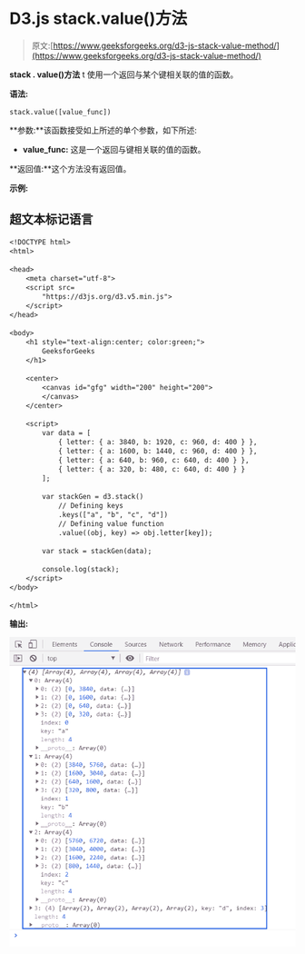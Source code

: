 # D3.js stack.value()方法

> 原文:[https://www.geeksforgeeks.org/d3-js-stack-value-method/](https://www.geeksforgeeks.org/d3-js-stack-value-method/)

**stack . value()方法** t 使用一个返回与某个键相关联的值的函数。

**语法:**

```
stack.value([value_func])

```

**参数:**该函数接受如上所述的单个参数，如下所述:

*   **value_func:** 这是一个返回与键相关联的值的函数。

**返回值:**这个方法没有返回值。

**示例:**

## 超文本标记语言

```
<!DOCTYPE html>
<html>

<head>
    <meta charset="utf-8">
    <script src=
        "https://d3js.org/d3.v5.min.js">
    </script>
</head>

<body>
    <h1 style="text-align:center; color:green;">
        GeeksforGeeks
    </h1>

    <center>
        <canvas id="gfg" width="200" height="200">
        </canvas>
    </center>

    <script>
        var data = [
            { letter: { a: 3840, b: 1920, c: 960, d: 400 } },
            { letter: { a: 1600, b: 1440, c: 960, d: 400 } },
            { letter: { a: 640, b: 960, c: 640, d: 400 } },
            { letter: { a: 320, b: 480, c: 640, d: 400 } }
        ];

        var stackGen = d3.stack()
            // Defining keys
            .keys(["a", "b", "c", "d"])
            // Defining value function
            .value((obj, key) => obj.letter[key]);

        var stack = stackGen(data);

        console.log(stack);
    </script>
</body>

</html>
```

**输出:**

![](img/2af209c8500f9dc8917ef7ca1b7e08d0.png)